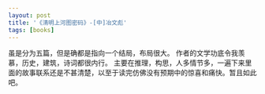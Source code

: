 ```yaml
---
layout: post
title: '《清明上河图密码》-[中]冶文彪'
tags: [books]
---
```


虽是分为五篇，但是确都是指向一个结局，布局很大。
作者的文学功底令我羡慕，历史，建筑，诗词都很内行。
主要在推理，构思，人多情节多，一遍下来里面的故事联系还是不甚清楚，以至于读完仿佛没有预期中的惊喜和痛快。暂且如此吧。